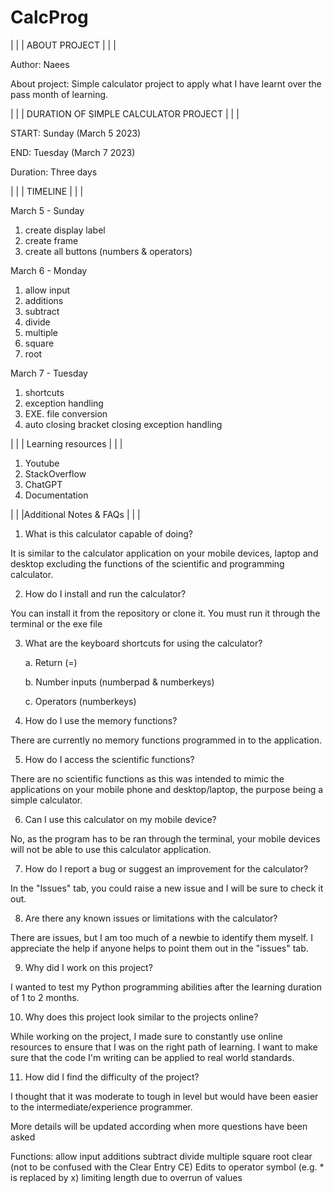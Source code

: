 # CalcProg

| | | ABOUT PROJECT | | |

Author: 
Naees

About project:
Simple calculator project to apply what I have learnt over the pass month of learning.

 | | | DURATION OF SIMPLE CALCULATOR PROJECT | | |
 
START:      Sunday (March 5 2023)

END:        Tuesday (March 7 2023)

Duration:   Three days

| | | TIMELINE | | |

March 5 - Sunday

1. create display label
2. create frame
3. create all buttons (numbers & operators) 

March 6 - Monday

1. allow input
2. additions
3. subtract
4. divide
5. multiple
6. square
7. root

March 7 - Tuesday

1. shortcuts  
2. exception handling
3. EXE. file conversion
4. auto closing bracket closing exception handling

| | | Learning resources | | |

1. Youtube
2. StackOverflow
3. ChatGPT
4. Documentation

| | |Additional Notes & FAQs | | |

1. What is this calculator capable of doing?

It is similar to the calculator application on your mobile devices, 
laptop and desktop excluding the functions of the scientific and programming calculator.

2. How do I install and run the calculator?

You can install it from the repository or clone it.
You must run it through the terminal or the exe file

3. What are the keyboard shortcuts for using the calculator?

    a. Return (=)

    b. Number inputs (numberpad & numberkeys)

    c. Operators (numberkeys)


4. How do I use the memory functions?

There are currently no memory functions programmed in to the application.

5. How do I access the scientific functions?

There are no scientific functions as this was intended to mimic the applications on your mobile phone and desktop/laptop,
the purpose being a simple calculator.

6. Can I use this calculator on my mobile device?

No, as the program has to be ran through the terminal, 
your mobile devices will not be able to use this calculator application.

7. How do I report a bug or suggest an improvement for the calculator?

In the "Issues" tab, you could raise a new issue and I will be sure to check it out.

8. Are there any known issues or limitations with the calculator?

There are issues, but I am too much of a newbie to identify them myself.
I appreciate the help if anyone helps to point them out in the "issues" tab.

9. Why did I work on this project?

I wanted to test my Python programming abilities after the learning duration of 1 to 2 months.

10. Why does this project look similar to the projects online?

While working on the project, I made sure to constantly use online resources to ensure that I was on the right path of learning.
I want to make sure that the code I'm writing can be applied to real world standards.

11. How did I find the difficulty of the project?

I thought that it was moderate to tough in level but would have been easier to the intermediate/experience programmer.


More details will be updated according when more questions have been asked


Functions:
allow input
additions
subtract
divide
multiple
square
root
clear (not to be confused with the Clear Entry CE)
Edits to operator symbol (e.g. * is replaced by x)
limiting length due to overrun of values